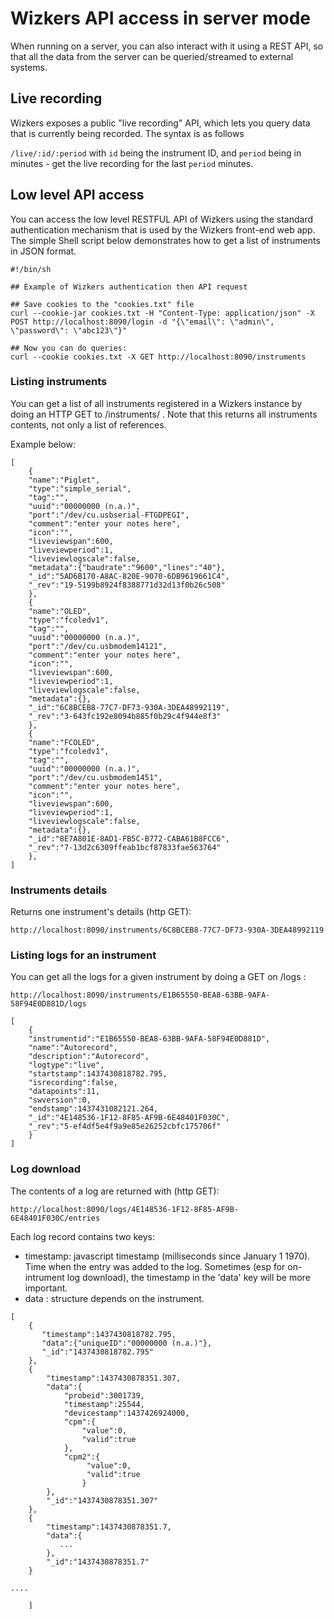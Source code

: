 # Wizkers API access in server mode

When running on a server, you can also interact with it using a REST API, so that all the data from the server can be queried/streamed to external systems.


## Live recording

Wizkers exposes a public "live recording" API, which lets you query data that is currently being recorded. The syntax is as follows

`/live/:id/:period` with `id` being the instrument ID, and `period` being in minutes - get the live recording for the last `period` minutes.


## Low level API access

You can access the low level RESTFUL API of Wizkers using the standard authentication mechanism that is used by the Wizkers front-end web app. The simple Shell script below demonstrates how to get a list of instruments in JSON format.

```
#!/bin/sh

## Example of Wizkers authentication then API request

## Save cookies to the "cookies.txt" file
curl --cookie-jar cookies.txt -H "Content-Type: application/json" -X POST http://localhost:8090/login -d "{\"email\": \"admin\", \"password\": \"abc123\"}"

## Now you can do queries:
curl --cookie cookies.txt -X GET http://localhost:8090/instruments
```

### Listing instruments

You can get a list of all instruments registered in a Wizkers instance by doing an HTTP GET to /instruments/ . Note that this returns all instruments contents, not only a list of references. 

Example below:

```
[
    {
    "name":"Piglet",
    "type":"simple_serial",
    "tag":"",
    "uuid":"00000000 (n.a.)",
    "port":"/dev/cu.usbserial-FTGDPEGI",
    "comment":"enter your notes here",
    "icon":"",
    "liveviewspan":600,
    "liveviewperiod":1,
    "liveviewlogscale":false,
    "metadata":{"baudrate":"9600","lines":"40"},
    "_id":"5AD6B170-A8AC-820E-9070-6DB9619661C4",
    "_rev":"19-5199b8924f8388771d32d13f0b26c508"
    },
    {
    "name":"OLED",
    "type":"fcoledv1",
    "tag":"",
    "uuid":"00000000 (n.a.)",
    "port":"/dev/cu.usbmodem14121",
    "comment":"enter your notes here",
    "icon":"",
    "liveviewspan":600,
    "liveviewperiod":1,
    "liveviewlogscale":false,
    "metadata":{},
    "_id":"6C8BCEB8-77C7-DF73-930A-3DEA48992119",
    "_rev":"3-643fc192e8094b885f0b29c4f944e8f3"
    },
    {
    "name":"FCOLED",
    "type":"fcoledv1",
    "tag":"",
    "uuid":"00000000 (n.a.)",
    "port":"/dev/cu.usbmodem1451",
    "comment":"enter your notes here",
    "icon":"",
    "liveviewspan":600,
    "liveviewperiod":1,
    "liveviewlogscale":false,
    "metadata":{},
    "_id":"8E7A801E-8AD1-FB5C-B772-CABA61B8FCC6",
    "_rev":"7-13d2c6309ffeab1bcf87833fae563764"
    },
]
```

### Instruments details

Returns one instrument's details (http GET):

```http://localhost:8090/instruments/6C8BCEB8-77C7-DF73-930A-3DEA48992119```

### Listing logs for an instrument

You can get all the logs for a given instrument by doing a GET on /logs :

```http://localhost:8090/instruments/E1B65550-BEA8-63BB-9AFA-58F94E0D881D/logs```

```
[
    {
    "instrumentid":"E1B65550-BEA8-63BB-9AFA-58F94E0D881D",    
    "name":"Autorecord",
    "description":"Autorecord",
    "logtype":"live",
    "startstamp":1437430818782.795,
    "isrecording":false,
    "datapoints":11,
    "swversion":0,
    "endstamp":1437431082121.264,
    "_id":"4E148536-1F12-8F85-AF9B-6E48401F030C",
    "_rev":"5-ef4df5e4f9a9e85e26252cbfc175706f"
    }
]
```

### Log download

The contents of a log are returned with (http GET):

```http://localhost:8090/logs/4E148536-1F12-8F85-AF9B-6E48401F030C/entries```

Each log record contains two keys:

- timestamp: javascript timestamp (milliseconds since January 1 1970). Time when the entry was added to the log. Sometimes (esp for on-intrument log download), the timestamp in the 'data' key will be more important.
- data : structure depends on the instrument.

```
[
    {
       "timestamp":1437430818782.795,
       "data":{"uniqueID":"00000000 (n.a.)"},
       "_id":"1437430818782.795"
    },
    {
        "timestamp":1437430878351.307,
        "data":{
            "probeid":3001739,
            "timestamp":25544,
            "devicestamp":1437426924000,
            "cpm":{
                "value":0,
                "valid":true
            },
            "cpm2":{
                 "value":0,
                 "valid":true
                }
        },
        "_id":"1437430878351.307"
    },
    {
        "timestamp":1437430878351.7,
        "data":{
           ...
        },
        "_id":"1437430878351.7"
    }

....
    
    ]
```

